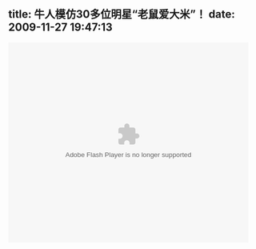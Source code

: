 title: 牛人模仿30多位明星“老鼠爱大米”！
date: 2009-11-27 19:47:13
---

<p>
	<embed align="middle" allowscriptaccess="sameDomain" height="400" quality="high" src="http://player.youku.com/player.php/sid/XMTI0MjQzNTI0/v.swf" type="application/x-shockwave-flash" width="480"></embed></p>

